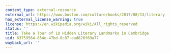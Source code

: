 ```yaml
---
content_type: external-resource
external_url: https://www.boston.com/culture/books/2017/08/13/literary-landmarks-cambridge
has_external_license_warning: true
license: https://en.wikipedia.org/wiki/All_rights_reserved
status: ''
title: Take a Tour of 18 Hidden Literary Landmarks in Cambridge
uid: 63759564-854e-47bd-8c87-ead826f69a77
wayback_url: ''
---
```


